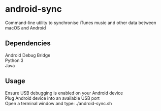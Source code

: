 # android-sync
Command-line utility to synchronise iTunes music and other data between macOS and Android

## Dependencies
Android Debug Bridge <br />
Python 3 <br />
Java <br />

## Usage
Ensure USB debugging is enabled on your Android device <br />
Plug Android device into an available USB port <br />
Open a terminal window and type: ./android-sync.sh
